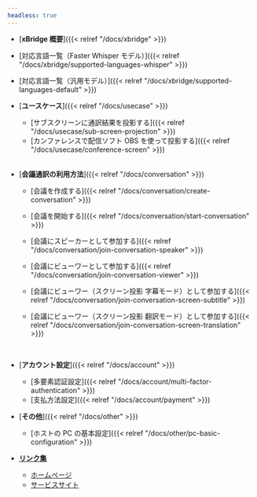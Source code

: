 ```yaml
---
headless: true
---
```


- [**xBridge 概要**]({{< relref "/docs/xbridge" >}})
- [対応言語一覧（Faster Whisper モデル）]({{< relref "/docs/xbridge/supported-languages-whisper" >}})
- [対応言語一覧（汎用モデル）]({{< relref "/docs/xbridge/supported-languages-default" >}})
  <br />

- [**ユースケース**]({{< relref "/docs/usecase" >}})

  - [サブスクリーンに通訳結果を投影する]({{< relref "/docs/usecase/sub-screen-projection" >}})
  - [カンファレンスで配信ソフト OBS を使って投影する]({{< relref "/docs/usecase/conference-screen" >}})
    <!-- - [会議で通訳結果を投影]({{< relref "/docs/conversation/start-conversation" >}}) -->

  <br />

- [**会議通訳の利用方法**]({{< relref "/docs/conversation" >}})

  - [会議を作成する]({{< relref "/docs/conversation/create-conversation" >}})
  - [会議を開始する]({{< relref "/docs/conversation/start-conversation" >}})
  - [会議にスピーカーとして参加する]({{< relref "/docs/conversation/join-conversation-speaker" >}})
  - [会議にビューワーとして参加する]({{< relref "/docs/conversation/join-conversation-viewer" >}})
  - [会議にビューワー（スクリーン投影 字幕モード）として参加する]({{< relref "/docs/conversation/join-conversation-screen-subtitle" >}})
  - [会議にビューワー（スクリーン投影 翻訳モード）として参加する]({{< relref "/docs/conversation/join-conversation-screen-translation" >}})

      <br />

- [**アカウント設定**]({{< relref "/docs/account" >}})
  <!-- - [アカウント作成]({{< relref "/docs/account/create-account" >}}) -->

  - [多要素認証設定]({{< relref "/docs/account/multi-factor-authentication" >}})
  - [支払方法設定]({{< relref "/docs/account/payment" >}})

- [**その他**]({{< relref "/docs/other" >}})

  - [ホストの PC の基本設定]({{< relref "/docs/other/pc-basic-configuration" >}})

- [**リンク集**](#)
  - <a href="https://xbridge.on-apace.com/" target="_blank">ホームページ</a>
  - <a href="https://console.xbridge.on-apace.com/#/registration/login" target="_blank">サービスサイト</a>
